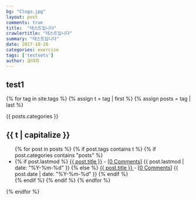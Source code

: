 ```yaml
---
bg: "Clogo.jpg"
layout: post
comments: true
title:  "테스트입니다"
crawlertitle: "테스트입니다"
summary: "테스트입니다"
date: 2017-10-10
categories: exercise
tags: ['testsets']
author: 윤대희
---
```


## test1 ##

{% for tag in site.tags %}
  {% assign t = tag | first %}
  {% assign posts = tag | last %}
  
{{ posts.categories }}

<h2 class="category-key" id="{{ t | downcase }}">{{ t | capitalize }}</h2>


  <ul class="year">
  {% for post in posts %}
    {% if post.tags contains t %}
      {% if post.categories contains "posts" %}    
<li>
  {% if post.lastmod %}
    <a href="{{ post.url }}">{{ post.title }}</a> - [<a href="{{ post.url }}#disqus_thread" data-disqus-identifier="{{ post.id }}">0 Comments</a>]
    <span class="date">{{ post.lastmod | date: "%Y-%m-%d"  }}</span>
  {% else %}
    <a href="{{ post.url }}">{{ post.title }} </a> - [<a href="{{ post.url }}#disqus_thread" data-disqus-identifier="{{ post.id }}">0 Comments</a>]
    <span class="date">{{ post.date | date: "%Y-%m-%d"  }}</span>
  {% endif %}
</li>
      {% endif %}   
    {% endif %}
  {% endfor %}
  </ul>
{% endfor %}
